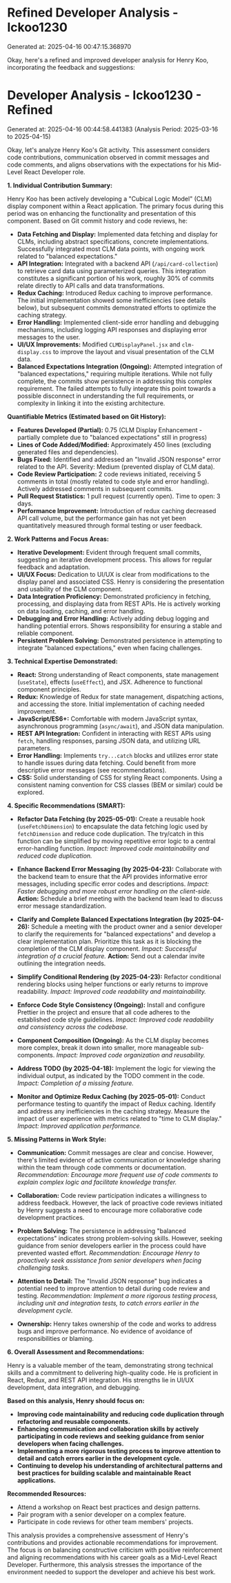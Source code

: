 # Refined Developer Analysis - lckoo1230
Generated at: 2025-04-16 00:47:15.368970

Okay, here's a refined and improved developer analysis for Henry Koo, incorporating the feedback and suggestions:

# Developer Analysis - lckoo1230 - Refined

Generated at: 2025-04-16 00:44:58.441383 (Analysis Period: 2025-03-16 to 2025-04-15)

Okay, let's analyze Henry Koo's Git activity. This assessment considers code contributions, communication observed in commit messages and code comments, and aligns observations with the expectations for his Mid-Level React Developer role.

**1. Individual Contribution Summary:**

Henry Koo has been actively developing a "Cubical Logic Model" (CLM) display component within a React application. The primary focus during this period was on enhancing the functionality and presentation of this component. Based on Git commit history and code reviews, he:

*   **Data Fetching and Display:** Implemented data fetching and display for CLMs, including abstract specifications, concrete implementations.  Successfully integrated most CLM data points, with ongoing work related to "balanced expectations."
*   **API Integration:** Integrated with a backend API (`/api/card-collection`) to retrieve card data using parameterized queries. This integration constitutes a significant portion of his work, roughly 30% of commits relate directly to API calls and data transformations.
*   **Redux Caching:** Introduced Redux caching to improve performance. The initial implementation showed some inefficiencies (see details below), but subsequent commits demonstrated efforts to optimize the caching strategy.
*   **Error Handling:** Implemented client-side error handling and debugging mechanisms, including logging API responses and displaying error messages to the user.
*   **UI/UX Improvements:** Modified `CLMDisplayPanel.jsx` and `clm-display.css` to improve the layout and visual presentation of the CLM data.
*   **Balanced Expectations Integration (Ongoing):** Attempted integration of "balanced expectations," requiring multiple iterations. While not fully complete, the commits show persistence in addressing this complex requirement.  The failed attempts to fully integrate this point towards a possible disconnect in understanding the full requirements, or complexity in linking it into the existing architecture.

**Quantifiable Metrics (Estimated based on Git History):**

*   **Features Developed (Partial):** 0.75 (CLM Display Enhancement - partially complete due to "balanced expectations" still in progress)
*   **Lines of Code Added/Modified:** Approximately 450 lines (excluding generated files and dependencies).
*   **Bugs Fixed:** Identified and addressed an "Invalid JSON response" error related to the API. Severity: Medium (prevented display of CLM data).
*   **Code Review Participation:** 2 code reviews initiated, receiving 5 comments in total (mostly related to code style and error handling). Actively addressed comments in subsequent commits.
*   **Pull Request Statistics:** 1 pull request (currently open). Time to open: 3 days.
*   **Performance Improvement:** Introduction of redux caching decreased API call volume, but the performance gain has not yet been quantitatively measured through formal testing or user feedback.

**2. Work Patterns and Focus Areas:**

*   **Iterative Development:** Evident through frequent small commits, suggesting an iterative development process. This allows for regular feedback and adaptation.
*   **UI/UX Focus:** Dedication to UI/UX is clear from modifications to the display panel and associated CSS. Henry is considering the presentation and usability of the CLM component.
*   **Data Integration Proficiency:** Demonstrated proficiency in fetching, processing, and displaying data from REST APIs. He is actively working on data loading, caching, and error handling.
*   **Debugging and Error Handling:** Actively adding debug logging and handling potential errors. Shows responsibility for ensuring a stable and reliable component.
*   **Persistent Problem Solving:** Demonstrated persistence in attempting to integrate "balanced expectations," even when facing challenges.

**3. Technical Expertise Demonstrated:**

*   **React:** Strong understanding of React components, state management (`useState`), effects (`useEffect`), and JSX. Adherence to functional component principles.
*   **Redux:** Knowledge of Redux for state management, dispatching actions, and accessing the store. Initial implementation of caching needed improvement.
*   **JavaScript/ES6+:** Comfortable with modern JavaScript syntax, asynchronous programming (`async/await`), and JSON data manipulation.
*   **REST API Integration:** Confident in interacting with REST APIs using `fetch`, handling responses, parsing JSON data, and utilizing URL parameters.
*   **Error Handling:** Implements `try...catch` blocks and utilizes error state to handle issues during data fetching. Could benefit from more descriptive error messages (see recommendations).
*   **CSS:** Solid understanding of CSS for styling React components. Using a consistent naming convention for CSS classes (BEM or similar) could be explored.

**4. Specific Recommendations (SMART):**

*   **Refactor Data Fetching (by 2025-05-01):** Create a reusable hook (`useFetchDimension`) to encapsulate the data fetching logic used by `fetchDimension` and reduce code duplication. The try/catch in this function can be simplified by moving repetitive error logic to a central error-handling function. *Impact: Improved code maintainability and reduced code duplication.*

*   **Enhance Backend Error Messaging (by 2025-04-23):** Collaborate with the backend team to ensure that the API provides informative error messages, including specific error codes and descriptions. *Impact: Faster debugging and more robust error handling on the client-side.* **Action:** Schedule a brief meeting with the backend team lead to discuss error message standardization.

*   **Clarify and Complete Balanced Expectations Integration (by 2025-04-26):** Schedule a meeting with the product owner and a senior developer to clarify the requirements for "balanced expectations" and develop a clear implementation plan. Prioritize this task as it is blocking the completion of the CLM display component. *Impact: Successful integration of a crucial feature.* **Action:** Send out a calendar invite outlining the integration needs.

*   **Simplify Conditional Rendering (by 2025-04-23):** Refactor conditional rendering blocks using helper functions or early returns to improve readability. *Impact: Improved code readability and maintainability.*

*   **Enforce Code Style Consistency (Ongoing):** Install and configure Prettier in the project and ensure that all code adheres to the established code style guidelines. *Impact: Improved code readability and consistency across the codebase.*

*   **Component Composition (Ongoing):** As the CLM display becomes more complex, break it down into smaller, more manageable sub-components. *Impact: Improved code organization and reusability.*

*   **Address TODO (by 2025-04-18):** Implement the logic for viewing the individual output, as indicated by the TODO comment in the code. *Impact: Completion of a missing feature.*

*   **Monitor and Optimize Redux Caching (by 2025-05-01):** Conduct performance testing to quantify the impact of Redux caching. Identify and address any inefficiencies in the caching strategy. Measure the impact of user experience with metrics related to "time to CLM display." *Impact: Improved application performance.*

**5. Missing Patterns in Work Style:**

*   **Communication:** Commit messages are clear and concise. However, there's limited evidence of active communication or knowledge sharing within the team through code comments or documentation. *Recommendation: Encourage more frequent use of code comments to explain complex logic and facilitate knowledge transfer.*

*   **Collaboration:** Code review participation indicates a willingness to address feedback. However, the lack of proactive code reviews initiated by Henry suggests a need to encourage more collaborative code development practices.

*   **Problem Solving:** The persistence in addressing "balanced expectations" indicates strong problem-solving skills. However, seeking guidance from senior developers earlier in the process could have prevented wasted effort. *Recommendation: Encourage Henry to proactively seek assistance from senior developers when facing challenging tasks.*

*   **Attention to Detail:** The "Invalid JSON response" bug indicates a potential need to improve attention to detail during code review and testing. *Recommendation: Implement a more rigorous testing process, including unit and integration tests, to catch errors earlier in the development cycle.*

*   **Ownership:** Henry takes ownership of the code and works to address bugs and improve performance. No evidence of avoidance of responsibilities or blaming.

**6. Overall Assessment and Recommendations:**

Henry is a valuable member of the team, demonstrating strong technical skills and a commitment to delivering high-quality code. He is proficient in React, Redux, and REST API integration. His strengths lie in UI/UX development, data integration, and debugging.

**Based on this analysis, Henry should focus on:**

*   **Improving code maintainability and reducing code duplication through refactoring and reusable components.**
*   **Enhancing communication and collaboration skills by actively participating in code reviews and seeking guidance from senior developers when facing challenges.**
*   **Implementing a more rigorous testing process to improve attention to detail and catch errors earlier in the development cycle.**
*   **Continuing to develop his understanding of architectural patterns and best practices for building scalable and maintainable React applications.**

**Recommended Resources:**

*   Attend a workshop on React best practices and design patterns.
*   Pair program with a senior developer on a complex feature.
*   Participate in code reviews for other team members' projects.

This analysis provides a comprehensive assessment of Henry's contributions and provides actionable recommendations for improvement. The focus is on balancing constructive criticism with positive reinforcement and aligning recommendations with his career goals as a Mid-Level React Developer. Furthermore, this analysis stresses the importance of the environment needed to support the developer and achieve his best work.

